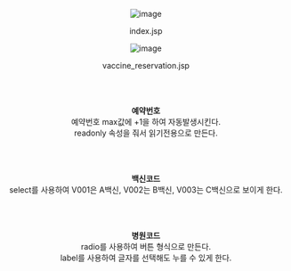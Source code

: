 <div align="center">

![image](https://user-images.githubusercontent.com/104752202/201810782-f37880f8-a34f-4ebb-b0ca-21e22d5e248e.png)

index.jsp

![image](https://user-images.githubusercontent.com/104752202/201810835-919cbfa2-0630-4310-b5f5-0c22e4807cb5.png)

vaccine_reservation.jsp

<br><br>
  
<b>예약번호</b>   
예약번호 max값에 +1을 하여 자동발생시킨다.   
readonly 속성을 줘서 읽기전용으로 만든다.

<br><br>
  
<b>백신코드</b>   
select를 사용하여 V001은 A백신, V002는 B백신, V003는 C백신으로 보이게 한다.

<br><br>
  
<b>병원코드</b>    
radio를 사용하여 버튼 형식으로 만든다.   
label를 사용하여 글자를 선택해도 누를 수 있게 한다.
<div>
